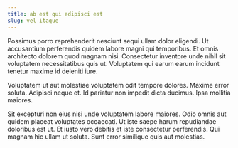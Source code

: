 ```yaml
---
title: ab est qui adipisci est
slug: vel itaque
---
```


Possimus porro reprehenderit nesciunt sequi ullam dolor eligendi. Ut accusantium perferendis quidem labore magni qui temporibus. Et omnis architecto dolorem quod magnam nisi. Consectetur inventore unde nihil sit voluptatem necessitatibus quis ut. Voluptatem qui earum earum incidunt tenetur maxime id deleniti iure.

Voluptatem ut aut molestiae voluptatem odit tempore dolores. Maxime error soluta. Adipisci neque et. Id pariatur non impedit dicta ducimus. Ipsa mollitia maiores.

Sit excepturi non eius nisi unde voluptatem labore maiores. Odio omnis aut quidem placeat voluptates occaecati. Ut iste saepe harum repudiandae doloribus est ut. Et iusto vero debitis et iste consectetur perferendis. Qui magnam hic ullam ut soluta. Sunt error similique quis aut molestias.
